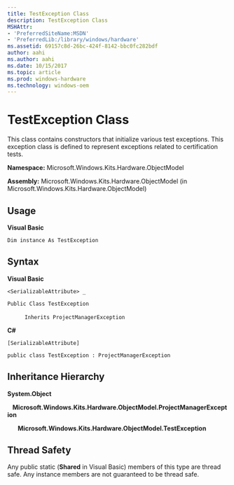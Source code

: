 ```yaml
---
title: TestException Class
description: TestException Class
MSHAttr:
- 'PreferredSiteName:MSDN'
- 'PreferredLib:/library/windows/hardware'
ms.assetid: 69157c8d-26bc-424f-8142-bbc0fc282bdf
author: aahi
ms.author: aahi
ms.date: 10/15/2017
ms.topic: article
ms.prod: windows-hardware
ms.technology: windows-oem
---
```


# TestException Class


This class contains constructors that initialize various test exceptions. This exception class is defined to represent exceptions related to certification tests.

**Namespace:** Microsoft.Windows.Kits.Hardware.ObjectModel

**Assembly:** Microsoft.Windows.Kits.Hardware.ObjectModel (in Microsoft.Windows.Kits.Hardware.ObjectModel)

## <span id="Usage"></span><span id="usage"></span><span id="USAGE"></span>Usage


**Visual Basic**

`Dim instance As TestException`

## <span id="Syntax"></span><span id="syntax"></span><span id="SYNTAX"></span>Syntax


**Visual Basic**

`<SerializableAttribute> _`

`Public Class TestException`

          `Inherits ProjectManagerException`

**C#**

`[SerializableAttribute]`

`public class TestException : ProjectManagerException`

## <span id="Inheritance_Hierarchy"></span><span id="inheritance_hierarchy"></span><span id="INHERITANCE_HIERARCHY"></span>Inheritance Hierarchy


**System.Object**

   **Microsoft.Windows.Kits.Hardware.ObjectModel.ProjectManagerException**

      **Microsoft.Windows.Kits.Hardware.ObjectModel.TestException**

## <span id="Thread_Safety"></span><span id="thread_safety"></span><span id="THREAD_SAFETY"></span>Thread Safety


Any public static (**Shared** in Visual Basic) members of this type are thread safe. Any instance members are not guaranteed to be thread safe.

 

 






